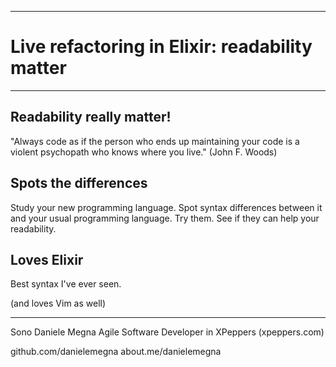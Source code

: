 --------------------------------------------------
# Live refactoring in Elixir: readability matter
--------------------------------------------------

## Readability really matter!

"Always code as if the person who ends up maintaining your code
is a violent psychopath who knows where you live."
(John F. Woods)

## Spots the differences

Study your new programming language.
Spot syntax differences between it and your usual programming language.
Try them. See if they can help your readability.

## Loves Elixir

Best syntax I've ever seen.

(and loves Vim as well)

--------------------------------------------------

Sono Daniele Megna
Agile Software Developer in XPeppers (xpeppers.com)

github.com/danielemegna
about.me/danielemegna
